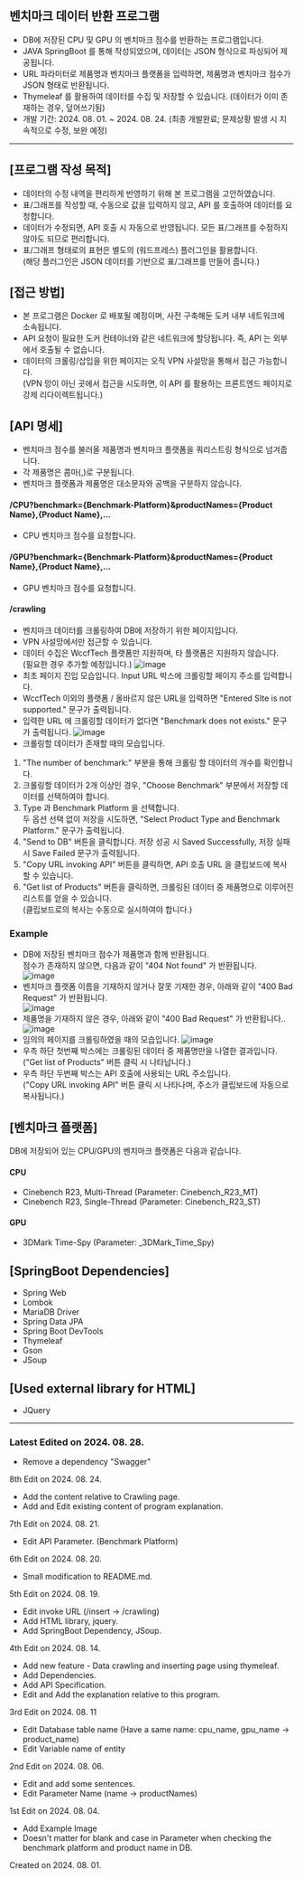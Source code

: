 ## 벤치마크 데이터 반환 프로그램

* DB에 저장된 CPU 및 GPU 의 벤치마크 점수를 반환하는 프로그램입니다.
* JAVA SpringBoot 를 통해 작성되었으며, 데이터는 JSON 형식으로 파싱되어 제공됩니다.
* URL 파라미터로 제품명과 벤치마크 플랫폼을 입력하면, 제품명과 벤치마크 점수가 JSON 형태로 반환됩니다.
* Thymeleaf 를 활용하여 데이터를 수집 및 저장할 수 있습니다. (데이터가 이미 존재하는 경우, 덮어쓰기됨)
* 개발 기간: 2024. 08. 01. ~ 2024. 08. 24. (최종 개발완료; 문제상황 발생 시 지속적으로 수정, 보완 예정)
---
## [프로그램 작성 목적]
* 데이터의 수정 내역을 편리하게 반영하기 위해 본 프로그램을 고안하였습니다.
* 표/그래프를 작성할 때, 수동으로 값을 입력하지 않고, API 를 호출하여 데이터를 요청합니다.
* 데이터가 수정되면, API 호출 시 자동으로 반영됩니다. 모든 표/그래프를 수정하지 않아도 되므로 편리합니다.
* 표/그래프 형태로의 표현은 별도의 (워드프레스) 플러그인을 활용합니다.<br>
(해당 플러그인은 JSON 데이터를 기반으로 표/그래프를 만들어 줍니다.)

## [접근 방법]
* 본 프로그램은 Docker 로 배포될 예정이며, 사전 구축해둔 도커 내부 네트워크에 소속됩니다.
* API 요청이 필요한 도커 컨테이너와 같은 네트워크에 할당됩니다. 즉, API 는 외부에서 호출될 수 없습니다.
* 데이터의 크롤링/삽입을 위한 페이지는 오직 VPN 사설망을 통해서 접근 가능합니다.<br>
  (VPN 망이 아닌 곳에서 접근을 시도하면, 이 API 를 활용하는 프론트엔드 페이지로 강제 리다이렉트됩니다.)

## [API 명세]
* 벤치마크 점수를 불러올 제품명과 벤치마크 플랫폼을 쿼리스트링 형식으로 넘겨줍니다.
* 각 제품명은 콤마(,)로 구분됩니다.
* 벤치마크 플랫폼과 제품명은 대소문자와 공백을 구분하지 않습니다.
#### /CPU?benchmark={Benchmark-Platform}&productNames={Product Name},{Product Name},...
* CPU 벤치마크 점수를 요청합니다.

#### /GPU?benchmark={Benchmark-Platform}&productNames={Product Name},{Product Name},...
* GPU 벤치마크 점수를 요청합니다.

#### /crawling
* 벤치마크 데이터를 크롤링하여 DB에 저장하기 위한 페이지입니다.
* VPN 사설망에서만 접근할 수 있습니다.
* 데이터 수집은 WccfTech 플랫폼만 지원하며, 타 플랫폼은 지원하지 않습니다.<br>
  (필요한 경우 추가할 예정입니다.)
  ![image](https://github.com/user-attachments/assets/46539fee-661f-489b-8537-89cc7affd448)
* 최초 페이지 진입 모습입니다. Input URL 박스에 크롤링할 페이지 주소를 입력합니다.
* WccfTech 이외의 플랫폼 / 올바르지 않은 URL을 입력하면 "Entered SIte is not supported." 문구가 출력됩니다.
* 입력한 URL 에 크롤링할 데이터가 없다면 "Benchmark does not exists." 문구가 출력됩니다.
  ![image](https://github.com/user-attachments/assets/33ba6c33-78a2-40c9-b6ef-fece429e9ead)
* 크롤링할 데이터가 존재할 때의 모습입니다.
1. "The number of benchmark:" 부분을 통해 크롤링 할 데이터의 개수를 확인합니다.
2. 크롤링할 데이터가 2개 이상인 경우, "Choose Benchmark" 부분에서 저장할 데이터를 선택하여야 합니다.
3. Type 과 Benchmark Platform 을 선택합니다.<br>두 옵션 선택 없이 저장을 시도하면, "Select Product Type and Benchmark Platform." 문구가 출력됩니다. 
4. "Send to DB" 버튼을 클릭합니다. 저장 성공 시 Saved Successfully, 저장 실패 시 Save Failed 문구가 출력됩니다.
5. "Copy URL invoking API" 버튼을 클릭하면, API 호출 URL 을 클립보드에 복사할 수 있습니다.
6. "Get list of Products" 버튼을 클릭하면, 크롤링된 데이터 중 제품명으로 이루어진 리스트를 얻을 수 있습니다.<br>(클립보드로의 복사는 수동으로 실시하여야 합니다.) 

### Example
* DB에 저장된 벤치마크 점수가 제품명과 함께 반환됩니다.<br>점수가 존재하지 않으면, 다음과 같이 "404 Not found" 가 반환됩니다.<br>
![image](https://github.com/user-attachments/assets/cdadb073-261f-4c06-8c48-9bae6364aa9d)
* 벤치마크 플랫폼 이름을 기재하지 않거나 잘못 기재한 경우, 아래와 같이 "400 Bad Request" 가 반환됩니다.<br>
![image](https://github.com/user-attachments/assets/e62bac97-6fd4-434e-af09-f96a964206a8)
* 제품명을 기재하지 않은 경우, 아래와 같이 "400 Bad Request" 가 반환됩니다..<br>
![image](https://github.com/user-attachments/assets/cb8e7cd1-46ee-4bba-94d5-76cdbd89464d)
* 임의의 페이지를 크롤링하였을 때의 모습입니다.
  ![image](https://github.com/user-attachments/assets/1d1ab771-cbff-4c4b-a768-35d1df6eca78)
* 우측 하단 첫번째 박스에는 크롤링된 데이터 중 제품명만을 나열한 결과입니다.<br>
  ("Get list of Products" 버튼 클릭 시 나타납니다.)
* 우측 하단 두번째 박스는 API 호출에 사용되는 URL 주소입니다.<br>
  ("Copy URL invoking API" 버튼 클릭 시 나타나며, 주소가 클립보드에 자동으로 복사됩니다.)

## [벤치마크 플랫폼]
DB에 저장되어 있는 CPU/GPU의 벤치마크 플랫폼은 다음과 같습니다.
#### CPU
* Cinebench R23, Multi-Thread (Parameter: Cinebench_R23_MT)
* Cinebench R23, Single-Thread (Parameter: Cinebench_R23_ST)

#### GPU
* 3DMark Time-Spy (Parameter: _3DMark_Time_Spy)

## [SpringBoot Dependencies]
* Spring Web
* Lombok
* MariaDB Driver
* Spring Data JPA
* Spring Boot DevTools
* Thymeleaf
* Gson
* JSoup

## [Used external library for HTML]
* JQuery

---
### Latest Edited on 2024. 08. 28.<br>
* Remove a dependency "Swagger"

8th Edit on 2024. 08. 24.<br>
* Add the content relative to Crawling page.
* Add and Edit existing content of program explanation.

7th Edit on 2024. 08. 21.<br>
* Edit API Parameter. (Benchmark Platform)

6th Edit on 2024. 08. 20.<br>
* Small modification to README.md.

5th Edit on 2024. 08. 19.<br>
* Edit invoke URL (/insert -> /crawling)
* Add HTML library, jquery.
* Add SpringBoot Dependency, JSoup.

4th Edit on 2024. 08. 14.<br>
* Add new feature - Data crawling and inserting page using thymeleaf.
* Add Dependencies.
* Add API Specification.
* Edit and Add the explanation relative to this program.

3rd Edit on 2024. 08. 11
* Edit Database table name (Have a same name: cpu_name, gpu_name -> product_name)
* Edit Variable name of entity

2nd Edit on 2024. 08. 06.
* Edit and add some sentences.
* Edit Parameter Name (name -> productNames)

1st Edit on 2024. 08. 04.
* Add Example Image
* Doesn't matter for blank and case in Parameter when checking the benchmark platform and product name in DB.

Created on 2024. 08. 01.
